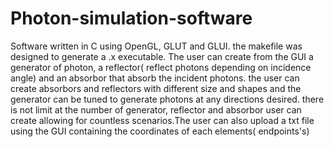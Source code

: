 # Photon-simulation-software
Software written in C using OpenGL, GLUT and GLUI. the makefile was designed to generate a .x executable. The user can create from the GUI a generator of photon, a reflector( reflect photons depending on incidence angle) and an absorbor that absorb the incident photons. the user can create absorbors and reflectors with different size and shapes and the generator can be tuned to generate photons at any directions desired. there is not limit at the number of generator, reflector and  absorbor user can create allowing for countless scenarios.The user can also upload a txt file using the GUI containing the coordinates of each elements( endpoints's)
